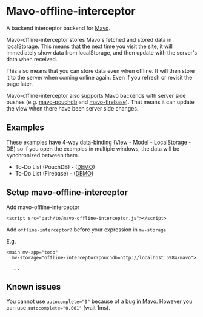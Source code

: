 # Mavo-offline-interceptor

A backend interceptor backend for [Mavo](https://mavo.io).

Mavo-offline-interceptor stores Mavo's fetched and stored data in localStorage. This means that the next time you visit the site, it will immediately show data from localStorage, and then update with the server's data when received.

This also means that you can store data even when offline. It will then store it to the server when coming online again. Even if you refresh or revisit the page later.

Mavo-offline-interceptor also supports Mavo backends with server side pushes (e.g. [mavo-pouchdb](https://github.com/valterkraemer/mavo-pouchdb) and [mavo-firebase](https://github.com/valterkraemer/mavo-firebase)). That means it can update the view when there have been server side changes.

## Examples

These examples have 4-way data-binding (View - Model - LocalStorage - DB) so if you open the examples in multiple windows, the data will be synchronized between them.

- To-Do List (PouchDB) - ([DEMO](https://valterkraemer.github.io/mavo-offline-interceptor/examples/todo-pouchdb/))
- To-Do List (Firebase) - ([DEMO](https://valterkraemer.github.io/mavo-offline-interceptor/examples/todo-firebase/))

## Setup mavo-offline-interceptor

Add mavo-offline-interceptor

    <script src="path/to/mavo-offline-interceptor.js"></script>

Add `offline-interceptor?` before your expression in `mv-storage`

E.g.
```
<main mv-app="todo"
  mv-storage="offline-interceptor?pouchdb=http://localhost:5984/mavo">

  ...
```

## Known issues

You cannot use `autocomplete="0"` because of a [bug in Mavo](https://github.com/mavoweb/mavo/issues/256). However you can use `autocomplete="0.001"` (wait 1ms).
